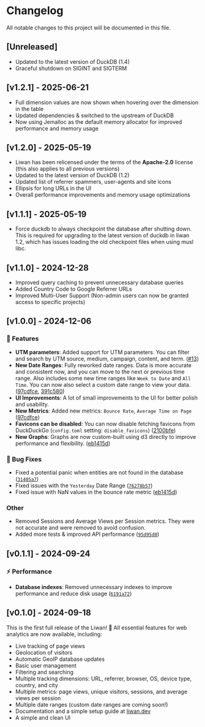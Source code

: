 # Changelog

All notable changes to this project will be documented in this file.

<!--
The format is roughly based on the output of `git-cliff` and this project adheres to [Semantic Versioning](https://semver.org/spec/v2.0.0.html).

- Types of changes
  - `⚠️ Breaking Changes`
  - `🚀 Features`
  - `🐛 Bug Fixes`
  - `📚 Documentation`
  - `⚡ Performance`
  - `🛡️ Security`

Since this is not a library, this changelog focuses on the changes that are relevant to the end-users. For a detailed list of changes, see the commit history, which adheres to [Conventional Commits](https://www.conventionalcommits.org/en/v1.0.0/). New releases are created automatically when a new tag is pushed (Commit message: chore(release): vX.X.X).
-->

## [Unreleased]

- Updated to the latest version of DuckDB (1.4)
- Graceful shutdown on SIGINT and SIGTERM

## [v1.2.1] - 2025-06-21

- Full dimension values are now shown when hovering over the dimension in the table
- Updated dependencies & switched to the upstream of DuckDB
- Now using Jemalloc as the default memory allocator for improved performance and memory usage

## [v1.2.0] - 2025-05-19

- Liwan has been relicensed under the terms of the **Apache-2.0** license (this also applies to all previous versions)
- Updated to the latest version of DuckDB (1.2)
- Updated list of referrer spammers, user-agents and site icons
- Ellipsis for long URLs in the UI
- Overall performance improvements and memory usage optimizations

## [v1.1.1] - 2025-05-19

- Force duckdb to always checkpoint the database after shutting down. This is required for upgrading to the latest version of duckdb in liwan 1.2, which has issues loading the old checkpoint files when using musl libc.

## [v1.1.0] - 2024-12-28

- Improved query caching to prevent unnecessary database queries
- Added Country Code to Google Referrer URLs
- Improved Multi-User Support (Non-admin users can now be granted access to specific projects)

## [v1.0.0] - 2024-12-06

### 🚀 Features

- **UTM parameters**: Added support for UTM parameters. You can filter and search by UTM source, medium, campaign, content, and term. ([#13](https://github.com/explodingcamera/liwan/pull/13))
- **New Date Ranges**: Fully reworked date ranges. Data is more accurate and consistent now, and you can move to the next or previous time range. Also includes some new time ranges like `Week to Date` and `All Time`. You can now also select a custom date range to view your data. ([97cdfce](https://github.com/explodingcamera/liwan/commit/97cdfce509ed2fd2fd74b23c73726a5e01b7b288), [391c580](https://github.com/explodingcamera/liwan/commit/391c580c926e2b4ca250e08bbe725210774d99b2))
- **UI Improvements**: A lot of small improvements to the UI for better polish and usability.
- **New Metrics**: Added new metrics: `Bounce Rate`, `Average Time on Page` ([97cdfce](https://github.com/explodingcamera/liwan/commit/97cdfce509ed2fd2fd74b23c73726a5e01b7b288))
- **Favicons can be disabled**: You can now disable fetching favicons from DuckDuckGo (`config.toml` setting: `disable_favicons`) ([2100bfe](https://github.com/explodingcamera/liwan/commit/2100bfe6ba868b59d2b383220f22b0dbf23a6712))
- **New Graphs**: Graphs are now custom-built using d3 directly to improve performance and flexibility. ([eb1415d](https://github.com/explodingcamera/liwan/commit/eb1415d6bdf6d3be9509b0b4fa743b6f112b2c0a))

### 🐛 Bug Fixes

- Fixed a potential panic when entities are not found in the database ([`31405a7`](https://github.com/explodingcamera/liwan/commit/31405a721dc5c5493098e211927281cca7816fec))
- Fixed issues with the `Yesterday` Date Range ([`76278b57`](https://github.com/explodingcamera/liwan/commit/76278b579c5fe1557bf1c184542ed6ed2aba57cd))
- Fixed issue with NaN values in the bounce rate metric ([eb1415d](https://github.com/explodingcamera/liwan/commit/eb1415d6bdf6d3be9509b0b4fa743b6f112b2c0a))

### Other

- Removed Sessions and Average Views per Session metrics. They were not accurate and were removed to avoid confusion.
- Added more tests & improved API performance ([`95d95d0`](https://github.com/explodingcamera/liwan/commit/95d95d0f4670d20a6fa4fc6a7f4b17e4b1854391))

## [v0.1.1] - 2024-09-24

### ⚡ Performance

- **Database indexes**: Removed unnecessary indexes to improve performance and reduce disk usage ([`6191a72`](https://github.com/explodingcamera/liwan/commit/6191a72f08e8659237bc6c22139bde94432f66bb))

## [v0.1.0] - 2024-09-18

This is the first full release of the Liwan! 🎉
All essential features for web analytics are now available, including:

- Live tracking of page views
- Geolocation of visitors
- Automatic GeoIP database updates
- Basic user management
- Filtering and searching
- Multiple tracking dimensions: URL, referrer, browser, OS, device type, country, and city
- Multiple metrics: page views, unique visitors, sessions, and average views per session
- Multiple date ranges (custom date ranges are coming soon!)
- Documentation and a simple setup guide at [liwan.dev](https://liwan.dev)
- A simple and clean UI
